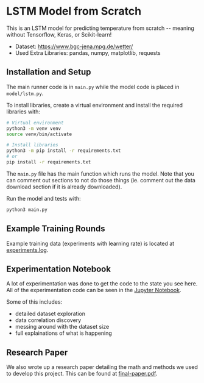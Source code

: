 # LSTM Model from Scratch

This is an LSTM model for predicting temperature from scratch -- meaning without Tensorflow, Keras, or Scikit-learn!

* Dataset: https://www.bgc-jena.mpg.de/wetter/
* Used Extra Libraries: pandas, numpy, matplotlib, requests

## Installation and Setup

The main runner code is in `main.py` while the model code is placed in `model/lstm.py`.

To install libraries, create a virtual environment and install the required libraries with:

```bash
# Virtual environment
python3 -m venv venv
source venv/bin/activate

# Install libraries
python3 -m pip install -r requirements.txt
# or
pip install -r requirements.txt
```

The `main.py` file has the main function which runs the model. Note that you can comment out sections to not do those things (ie. comment out the data download section if it is already downloaded).

Run the model and tests with:

```bash
python3 main.py
```

## Example Training Rounds

Example training data (experiments with learning rate) is located at [experiments.log](./experiments.log).

## Experimentation Notebook

A lot of experimentation was done to get the code to the state you see here. All of the experimentation code can be seen in the [Jupyter Notebook](./6375_Project_LSTM_Temperature_Predicition_Model.ipynb).

Some of this includes:
* detailed dataset exploration
* data correlation discovery
* messing around with the dataset size
* full explainations of what is happening

## Research Paper

We also wrote up a research paper detailing the math and methods we used to develop this project. This can be found at [final-paper.pdf](./final-paper.pdf).

